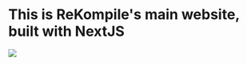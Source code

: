 # This is ReKompile's main website, built with NextJS
![](https://media.discordapp.net/attachments/836304486652706849/936756515593920552/unknown.png?width=1095&height=554)
